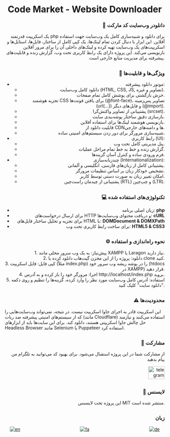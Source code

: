 <h1 align="center">Code Market - Website Downloader</h1>

###

<h3 align="right">🚀 دانلودر وب‌سایت کد مارکت</h3>
<p align="right">یک اسکریپت قدرتمند php برای دانلود و شبیه‌سازی کامل یک وب‌سایت جهت استفاده آفلاین. این ابزار با دنبال کردن تمام لینک‌ها، یک کپی کامل از ساختار، فایل‌ها، استایل‌ها و اسکریپت‌های یک وب‌سایت تهیه کرده و لینک‌های داخلی آن را برای مرور آفلاین بازنویسی می‌کند. این پروژه دارای یک رابط کاربری تحت وب، گزارش زنده و قابلیت‌های پیشرفته برای مدیریت منابع خارجی است.</p>

##

<h3 align="right">🎯 ویژگی‌ها و قابلیت‌ها</h3>
<ul align="right">
  <li> موتور دانلود پیشرفته:
    <ul>
      <li>دانلود کامل وب‌سایت (HTML, CSS, JS, تصاویر و غیره).</li>
      <li>خزش بازگشتی برای پوشش کامل تمام صفحات.</li>
      <li>تجزیه هوشمند CSS برای یافتن فونت‌ها (@font-face)، تصاویر پس‌زمینه (url(...)) و فایل‌های دیگر (@import).</li>
      <li>پشتیبانی از تصاویر واکنش‌گرا (srcset).</li>
      <li>بازسازی دقیق ساختار پوشه‌بندی سایت.</li>
      <li>بازنویسی هوشمند لینک‌ها برای استفاده آفلاین.</li>
      <li>قابلیت دانلود از CDNها و دامنه‌های خارجی.</li>
      <li>شبیه‌سازی مرورگر برای دور زدن سیستم‌های امنیتی ساده.</li>
    </ul>
  </li>

  <li>رابط کاربری (UI):
    <ul>
      <li>پنل مدیریتی کامل تحت وب.</li>
      <li>گزارش زنده و خط به خط تمام مراحل عملیات.</li>
      <li>فرم ورودی ساده و کنترل آسان گزینه‌ها.</li>
    </ul>
  </li>

  <li>چندزبانه‌سازی (Internationalization):
    <ul>
      <li>پشتیبانی کامل از زبان‌های فارسی، انگلیسی و آلمانی.</li>
      <li>تشخیص خودکار زبان بر اساس تنظیمات مرورگر.</li>
      <li>امکان تغییر زبان به صورت دستی توسط کاربر.</li>
      <li>پشتیبانی از چیدمان راست‌چین (RTL) و چپ‌چین (LTR).</li>
    </ul>
  </li>
</ul>

##

<h3 align="right">💻 تکنولوژی‌های استفاده شده</h3>
<ul align="right">
  <li>زبان اصلی برنامه: <b>php</b></li>
  <li>برای ارسال درخواست‌های HTTP و دریافت محتوای وب‌سایت‌ها: <b>cURL</b></li>
  <li>برای تجزیه و تحلیل ساختار فایل‌های HTML با: <b>DOMDocument & DOMXPath</b></li>
  <li>برای ساخت رابط کاربری تحت وب: <b>HTML5 & CSS3</b></li>
</ul>

##

<h3 align="right">⚙️ نحوه راه‌اندازی و استفاده</h3>
<p align="right">
1.  پیش‌نیاز: به یک وب سرور محلی مانند XAMPP یا Laragon نیاز دارید.<br>
2.  دانلود: پروژه را از این مخزن گیت‌هاب دانلود کرده یا clone کنید.<br>
3.  کپی فایل: فایل اسکریپت (مثلاً index.php) را در پوشه ریشه وب سرور خود (htdocs در XAMPP) قرار دهید.<br>
4.  اجرا: مرورگر خود را باز کرده و به آدرس http://localhost/index.php بروید.<br>
5.  استفاده: آدرس کامل وب‌سایت مورد نظر را وارد کرده، گزینه‌ها را تنظیم و روی دکمه "دانلود سایت" کلیک کنید.
</p>

##

<h3 align="right">⚠️ محدودیت‌ها</h3>
<p>
این اسکریپت قادر به اجرای جاوا اسکریپت نیست. در نتیجه، نمی‌تواند وب‌سایت‌هایی را که از سیستم‌های امنیتی پیشرفته ضد ربات (مانند Cloudflare) استفاده می‌کنند و نیازمند حل چالش جاوا اسکریپتی هستند، دانلود کند. برای این سایت‌ها باید از ابزارهای Headless Browser مانند Selenium یا Puppeteer استفاده کرد.
</p>

##

<h3 align="right">🤝 مشارکت</h3>
<p align="right">از مشارکت شما در این پروژه استقبال می‌شود. برای بهبود کد می‌توانید به تلگرام من پیام بدهید</p>
<div align="right">
  <a href="https://t.me/amirmahdi_evan" target="_blank">
    <img src="https://raw.githubusercontent.com/maurodesouza/profile-readme-generator/master/src/assets/icons/social/telegram/default.svg" width="52" height="40" alt="telegram logo"  />
  </a>
</div>

##

<h3 align="right">📄 لایسنس</h3>
<p align="right">این پروژه تحت لایسنس MIT منتشر شده است.</p>

##

<h3 align="right">زبان</h3>
<div align="center">
  
[![en](https://img.shields.io/badge/Lang-English-blue.svg)](README.md)
  &nbsp;&nbsp;&nbsp;&nbsp;&nbsp;&nbsp;&nbsp;&nbsp;&nbsp;&nbsp;&nbsp;&nbsp;&nbsp;&nbsp;&nbsp;&nbsp;&nbsp;&nbsp;&nbsp;&nbsp;&nbsp;&nbsp;&nbsp;&nbsp;&nbsp;&nbsp;&nbsp;&nbsp;&nbsp;&nbsp;&nbsp;&nbsp;&nbsp;&nbsp;&nbsp;&nbsp;&nbsp;&nbsp;&nbsp;&nbsp;&nbsp;&nbsp;&nbsp;&nbsp;&nbsp;&nbsp;
[![fa](https://img.shields.io/badge/Lang-Persian-green.svg)](README_FA.md)
  &nbsp;&nbsp;&nbsp;&nbsp;&nbsp;&nbsp;&nbsp;&nbsp;&nbsp;&nbsp;&nbsp;&nbsp;&nbsp;&nbsp;&nbsp;&nbsp;&nbsp;&nbsp;&nbsp;&nbsp;&nbsp;&nbsp;&nbsp;&nbsp;&nbsp;&nbsp;&nbsp;&nbsp;&nbsp;&nbsp;&nbsp;&nbsp;&nbsp;&nbsp;&nbsp;&nbsp;&nbsp;&nbsp;&nbsp;&nbsp;&nbsp;&nbsp;&nbsp;&nbsp;&nbsp;&nbsp;
[![de](https://img.shields.io/badge/Lang-Deutsch-yellow.svg)](README_DE.md)

</div>
